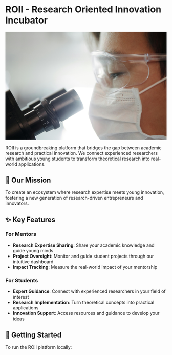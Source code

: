# ROII - Research Oriented Innovation Incubator

![ROII Banner](public/banner.jpg)

ROII is a groundbreaking platform that bridges the gap between academic research and practical innovation. We connect experienced researchers with ambitious young students to transform theoretical research into real-world applications.

## 🎯 Our Mission

To create an ecosystem where research expertise meets young innovation, fostering a new generation of research-driven entrepreneurs and innovators.

## ✨ Key Features

### For Mentors
- **Research Expertise Sharing**: Share your academic knowledge and guide young minds
- **Project Oversight**: Monitor and guide student projects through our intuitive dashboard
- **Impact Tracking**: Measure the real-world impact of your mentorship

### For Students
- **Expert Guidance**: Connect with experienced researchers in your field of interest
- **Research Implementation**: Turn theoretical concepts into practical applications
- **Innovation Support**: Access resources and guidance to develop your ideas

## 🚀 Getting Started

To run the ROII platform locally:
